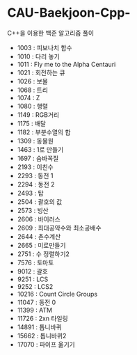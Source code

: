 # CAU-Baekjoon-Cpp-
C++을 이용한 백준 알고리즘 풀이

* 1003 : 피보나치 함수
* 1010 : 다리 놓기
* 1011 : Fly me to the Alpha Centauri
* 1021 : 회전하는 큐
* 1026 : 보물
* 1068 : 트리
* 1074 : Z
* 1080 : 행렬
* 1149 : RGB거리
* 1175 : 배달
* 1182 : 부분수열의 합
* 1309 : 동물원
* 1463 : 1로 만들기
* 1697 : 숨바꼭질
* 2193 : 이친수
* 2293 : 동전 1
* 2294 : 동전 2
* 2493 : 탑
* 2504 : 괄호의 값
* 2573 : 빙산
* 2606 : 바이러스
* 2609 : 최대공약수와 최소공배수
* 2644 : 촌수계산
* 2665 : 미로만들기
* 2751 : 수 정렬하기2
* 7576 : 토마토
* 9012 : 괄호
* 9251 : LCS
* 9252 : LCS2
* 10216 : Count Circle Groups
* 11047 : 동전 0
* 11399 : ATM
* 11726 : 2xn 타일링
* 14891 : 톱니바퀴
* 15662 : 톱니바퀴2
* 17070 : 파이프 옮기기